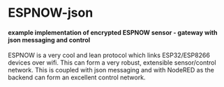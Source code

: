 # ESPNOW-json
#### example implementation of encrypted ESPNOW sensor - gateway with json messaging and control
ESPNOW is a very cool and lean protocol which links ESP32/ESP8266 devices over wifi. This can form a very robust, extensible sensor/control  network. This is coupled with json messaging and with NodeRED as the backend can form an excellent control network. 
